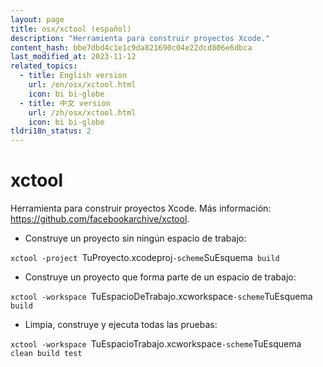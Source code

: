 ```yaml
---
layout: page
title: osx/xctool (español)
description: "Herramienta para construir proyectos Xcode."
content_hash: bbe7dbd4c1e1c9da821690c04e22dcd806e6dbca
last_modified_at: 2023-11-12
related_topics:
  - title: English version
    url: /en/osx/xctool.html
    icon: bi bi-globe
  - title: 中文 version
    url: /zh/osx/xctool.html
    icon: bi bi-globe
tldri18n_status: 2
---
```

# xctool

Herramienta para construir proyectos Xcode.
Más información: <https://github.com/facebookarchive/xctool>.

- Construye un proyecto sin ningún espacio de trabajo:

`xctool -project `<span class="tldr-var badge badge-pill bg-dark-lm bg-white-dm text-white-lm text-dark-dm font-weight-bold">TuProyecto.xcodeproj</span>` -scheme `<span class="tldr-var badge badge-pill bg-dark-lm bg-white-dm text-white-lm text-dark-dm font-weight-bold">SuEsquema</span>` build`

- Construye un proyecto que forma parte de un espacio de trabajo:

`xctool -workspace `<span class="tldr-var badge badge-pill bg-dark-lm bg-white-dm text-white-lm text-dark-dm font-weight-bold">TuEspacioDeTrabajo.xcworkspace</span>` -scheme `<span class="tldr-var badge badge-pill bg-dark-lm bg-white-dm text-white-lm text-dark-dm font-weight-bold">TuEsquema</span>` build`

- Limpia, construye y ejecuta todas las pruebas:

`xctool -workspace `<span class="tldr-var badge badge-pill bg-dark-lm bg-white-dm text-white-lm text-dark-dm font-weight-bold">TuEspacioTrabajo.xcworkspace</span>` -scheme `<span class="tldr-var badge badge-pill bg-dark-lm bg-white-dm text-white-lm text-dark-dm font-weight-bold">TuEsquema</span>` clean build test`
